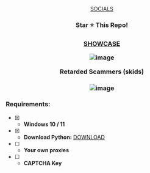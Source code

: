  <p align="center">
<a href="https://guns.lol/opsec">SOCIALS</a>

</p>
<h3 align="center">
Star ⭐ This Repo!
</h3>
 
<h3 align="center">
 <p align="center">
<a href="https://streamable.com/x5c89z">SHOWCASE</a>

![image](https://i.imgur.com/uFbWP9k.png) 


Retarded Scammers (skids) <h3 align="center"> 
![image](https://i.imgur.com/X2Vrn0p.png)

### Requirements:
- [x] - **Windows 10 / 11**
- [x] - **Download Python:** [DOWNLOAD](https://www.python.org/ftp/python/3.10.5/python-3.10.5-amd64.exe) 
- [ ] - **Your own proxies**
- [ ] - **CAPTCHA Key** 
